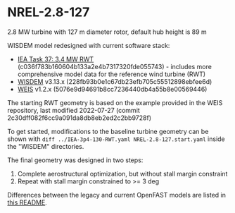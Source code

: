# NREL-2.8-127
2.8 MW turbine with 127 m diameter rotor, default hub height is 89 m

WISDEM model redesigned with current software stack:

* [IEA Task 37: 3.4 MW RWT](https://github.com/IEAWindTask37/IEA-3.4-130-RWT) (c036f783b160604b133a2e4b7317320fde055743) - includes more comprehensive model data for the reference wind turbine (RWT)
* [WISDEM](https://github.com/WISDEM/WISDEM) v3.13.x (228fb93b0e1c67db23efb705c55512898ebfee6d)
* [WEIS](https://github.com/WISDEM/WEIS) v1.2.x (5076e9d94691b8cc7236440db4a55b8e00569446)

The starting RWT geometry is based on the example provided in the WEIS repository, last modified 2022-07-27 (commit 2c30dff082f6cc9a091da8db8eb2ed2c2bb9728f)

To get started, modifications to the baseline turbine geometry can be shown with
`diff ../IEA-3p4-130-RWT.yaml NREL-2.8-127.start.yaml` inside the "WISDEM" directories.

The final geometry was designed in two steps:

1. Complete aerostructural optimization, but without stall margin constraint
2. Repeat with stall margin constrained to >= 3 deg

Differences between the legacy and current OpenFAST models are listed in
[this README](legacy_model_comparison/prev_model_updated_for_OpenFASTv3.5/README.diff).
